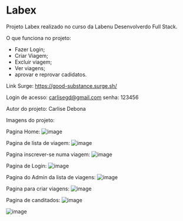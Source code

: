 # Labex
Projeto Labex realizado no curso da Labenu Desenvolverdo Full Stack.

O que funciona no projeto:
- Fazer Login;
- Criar Viagem;
- Excluir viagem;
- Ver viagens;
- aprovar e reprovar cadidatos.

Link Surge:
https://good-substance.surge.sh/

Login de acesso:
carlisegd@gmail.com
senha: 123456

Autor do projeto: Carlise Debona

Imagens do projeto:

Pagina Home:
![image](https://user-images.githubusercontent.com/92445126/160173855-48b9340a-af4b-494b-ab82-828618177f88.png)

Pagina de lista de viagem:
![image](https://user-images.githubusercontent.com/92445126/160173960-60b324e5-24a6-40ad-850e-0915a947f0f2.png)

Pagina inscrever-se numa viagem:
![image](https://user-images.githubusercontent.com/92445126/160174118-f35d0055-5bd5-46e4-a569-10567b4fd6c7.png)

Pagina de Login:
![image](https://user-images.githubusercontent.com/92445126/160174234-555f853c-3e17-4853-a74c-d9be79cec8d6.png)

Pagina do Admin da lista de viagens:
![image](https://user-images.githubusercontent.com/92445126/160173714-b1d17aa1-201a-45b2-a3a5-7f92f8c09eb1.png)

Pagina para criar viagens:
![image](https://user-images.githubusercontent.com/92445126/160174354-5063cf9c-ee94-4865-8170-87eda9d8f359.png)

Pagina de canditados:
![image](https://user-images.githubusercontent.com/92445126/160174459-5b1d0ca8-2f58-4001-86c6-939f3309b062.png)

![image](https://user-images.githubusercontent.com/92445126/160213157-62d91868-772c-4ed5-855b-d8a9df56d423.png)
